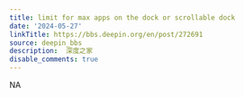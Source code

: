 ```yaml
---
title: limit for max apps on the dock or scrollable dock
date: '2024-05-27'
linkTitle: https://bbs.deepin.org/en/post/272691
source: deepin_bbs
description:  深度之家 
disable_comments: true
---
```

NA
